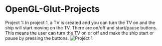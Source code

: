 # OpenGL-Glut-Projects

Project 1: In project 1, a TV is created and you can turn the TV on and the ship will start moving on the TV. There are on/off and start/pause buttons. This means the user can turn the TV on or off and make the ship start or pause by pressing the buttons.
![Project 1](https://user-images.githubusercontent.com/94324724/159173162-e4cce24f-1404-411d-b164-6f639791c7cd.png)
